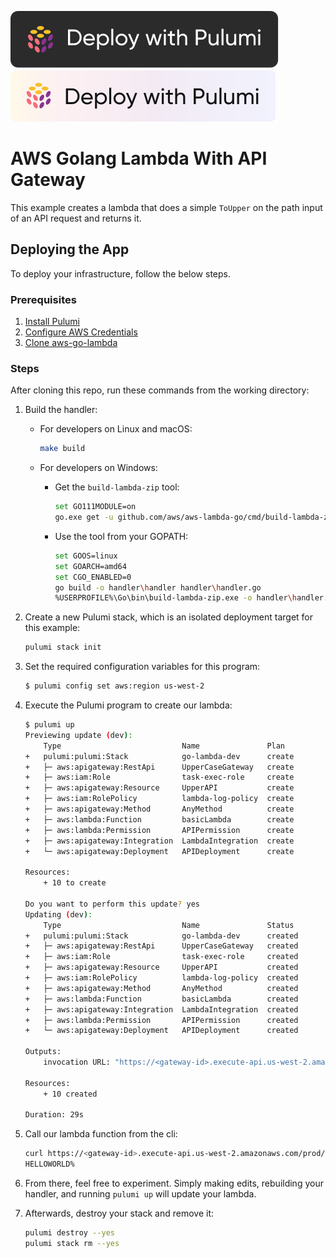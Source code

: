 [![Deploy](../.buttons/deploy-with-pulumi-dark.svg)](https://app.pulumi.com/new?template=https://github.com/pulumi/examples/blob/master/aws-go-lambda-gateway/README.md#gh-light-mode-only)
[![Deploy](../.buttons/deploy-with-pulumi-light.svg)](https://app.pulumi.com/new?template=https://github.com/pulumi/examples/blob/master/aws-go-lambda-gateway/README.md#gh-dark-mode-only)

# AWS Golang Lambda With API Gateway

This example creates a lambda that does a simple `ToUpper` on the path input of an API request and returns it.

## Deploying the App

To deploy your infrastructure, follow the below steps.

### Prerequisites

1. [Install Pulumi](https://www.pulumi.com/docs/get-started/install/)
2. [Configure AWS Credentials](https://www.pulumi.com/docs/intro/cloud-providers/aws/setup/)
3. [Clone aws-go-lambda](https://github.com/aws/aws-lambda-go)

### Steps

After cloning this repo, run these commands from the working directory:

1. Build the handler:

	- For developers on Linux and macOS:

		```bash
		make build
		```

	- For developers on Windows:

		- Get the `build-lambda-zip` tool:

			```bash
			set GO111MODULE=on
			go.exe get -u github.com/aws/aws-lambda-go/cmd/build-lambda-zip
			```

		- Use the tool from your GOPATH:

			```bash
			set GOOS=linux
			set GOARCH=amd64
			set CGO_ENABLED=0
			go build -o handler\handler handler\handler.go
			%USERPROFILE%\Go\bin\build-lambda-zip.exe -o handler\handler.zip handler\handler
			```


2. Create a new Pulumi stack, which is an isolated deployment target for this example:

	```bash
	pulumi stack init
	```

3. Set the required configuration variables for this program:
	```bash
	$ pulumi config set aws:region us-west-2
	```

4. Execute the Pulumi program to create our lambda:

	```bash
	$ pulumi up
	Previewing update (dev):
		Type                           Name               Plan
	+   pulumi:pulumi:Stack            go-lambda-dev      create
	+   ├─ aws:apigateway:RestApi      UpperCaseGateway   create
	+   ├─ aws:iam:Role                task-exec-role     create
	+   ├─ aws:apigateway:Resource     UpperAPI           create
	+   ├─ aws:iam:RolePolicy          lambda-log-policy  create
	+   ├─ aws:apigateway:Method       AnyMethod          create
	+   ├─ aws:lambda:Function         basicLambda        create
	+   ├─ aws:lambda:Permission       APIPermission      create
	+   ├─ aws:apigateway:Integration  LambdaIntegration  create
	+   └─ aws:apigateway:Deployment   APIDeployment      create

	Resources:
		+ 10 to create

	Do you want to perform this update? yes
	Updating (dev):
		Type                           Name               Status
	+   pulumi:pulumi:Stack            go-lambda-dev      created
	+   ├─ aws:apigateway:RestApi      UpperCaseGateway   created
	+   ├─ aws:iam:Role                task-exec-role     created
	+   ├─ aws:apigateway:Resource     UpperAPI           created
	+   ├─ aws:iam:RolePolicy          lambda-log-policy  created
	+   ├─ aws:apigateway:Method       AnyMethod          created
	+   ├─ aws:lambda:Function         basicLambda        created
	+   ├─ aws:apigateway:Integration  LambdaIntegration  created
	+   ├─ aws:lambda:Permission       APIPermission      created
	+   └─ aws:apigateway:Deployment   APIDeployment      created

	Outputs:
		invocation URL: "https://<gateway-id>.execute-api.us-west-2.amazonaws.com/prod/{message}"

	Resources:
		+ 10 created

	Duration: 29s
	```

5. Call our lambda function from the cli:

	```bash
	curl https://<gateway-id>.execute-api.us-west-2.amazonaws.com/prod/helloworld
	HELLOWORLD%
	```

6. From there, feel free to experiment. Simply making edits, rebuilding your handler, and running `pulumi up` will update your lambda.

7. Afterwards, destroy your stack and remove it:

	```bash
	pulumi destroy --yes
	pulumi stack rm --yes
	```
